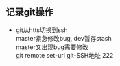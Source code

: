 ## 记录git操作
- git从htts切换到ssh  
    master紧急修改bug, dev暂存stash  
    master又出现bug需要修改  
    git remote set-url git-SSH地址 222
